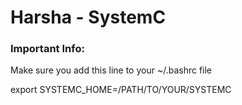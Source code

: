 # Harsha - SystemC

### Important Info:

Make sure you add this line to your ~/.bashrc file

export SYSTEMC_HOME=/PATH/TO/YOUR/SYSTEMC



